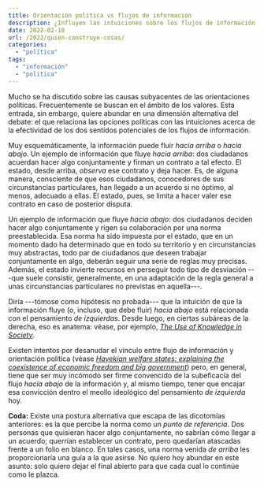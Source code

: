 ```yaml
---
title: Orientación política vs flujos de información
description: ¿Influyen las intuiciones sobre los flujos de información sobre las opciones políticas?
date: 2022-02-18
url: /2022/quien-construye-cosas/
categories:
  - "política"
tags:
  - "información"
  - "política"
---
```


Mucho se ha discutido sobre las causas subyacentes de las orientaciones políticas. Frecuentemente se buscan en el ámbito de los valores. Esta entrada, sin embargo, quiere abundar en una dimensión alternativa del debate: el que relaciona las opciones políticas con las intuiciones acerca de la efectividad de los dos sentidos potenciales de los flujos de información.

Muy esquemáticamente, la información puede fluir _hacia arriba_ o _hacia abajo_. Un ejemplo de información que fluye _hacia arriba_: dos ciudadanos acuerdan hacer algo conjuntamente y firman un contrato a tal efecto. El estado, desde arriba, _observa_ ese contrato y deja hacer. Es, de alguna manera, consciente de que esos ciudadanos, conocedores de sus circunstancias particulares, han llegado a un acuerdo si no óptimo, al menos, adecuado a ellas. El estado, pues, se limita a hacer valer ese contrato en caso de posterior disputa.

Un ejemplo de información que fluye _hacia abajo_: dos ciudadanos deciden hacer algo conjuntamente y rigen su colaboración por una norma preestablecida. Esa norma ha sido impuesta por el estado, que en un momento dado ha determinado que en todo su territorio y en circunstancias muy abstractas, todo par de ciudadanos que deseen trabajar conjuntamente en algo, deberán seguir una serie de reglas muy precisas. Además, el estado invierte recursos en perseguir todo tipo de desviación ---que suele consistir, generalmente, en una adaptación de la regla general a unas circunstancias particulares no previstas en aquella---.

Diría ---tómose como hipótesis no probada--- que la intuición de que la información fluye (o, incluso, que debe fluir) _hacia abajo_ está relacionada con el pensamiento _de izquierdas_. Desde luego, en ciertas subáreas de la derecha, eso es anatema: véase, por ejemplo, [_The Use of Knowledge in Society_](https://www.econlib.org/library/Essays/hykKnw.html).

Existen intentos por desanudar el vínculo entre flujo de información y orientación política (véase [_Hayekian welfare states: explaining the coexistence of
economic freedom and big government_](https://doi.org/10.1017/S1744137419000432)) pero, en general, tiene que ser muy incómodo ser firme convencido de la subeficacia del flujo _hacia abajo_ de la información y, al mismo tiempo, tener que encajar esa convicción dentro el meollo ideológico del pensamiento _de izquierda_ hoy.

**Coda:** Existe una postura alternativa que escapa de las dicotomías anteriores: es la que percibe la norma como un _punto de referencia_. Dos personas que quisieran hacer algo conjuntamente, no sabrían cómo llegar a un acuerdo; querrían establecer un contrato, pero quedarían atascadas frente a un folio en blanco. En tales casos, una norma venida _de arriba_ les proporcionaría una guía a la que asirse. No quiero hoy abundar en este asunto: solo quiero dejar el final abierto para que cada cual lo continúe como le plazca.